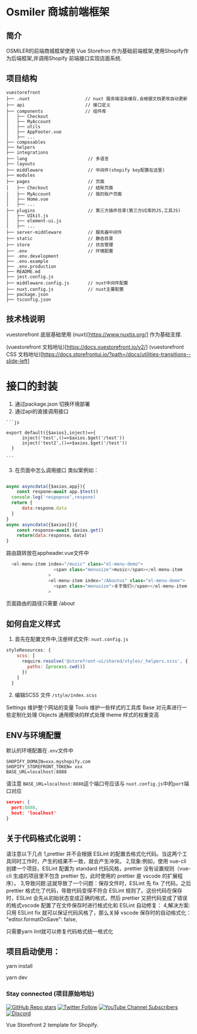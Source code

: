 # Osmiler 商城前端框架

## 简介
OSMILER的前端商城框架使用 Vue Storefron 作为基础前端框架,使用Shopify作为后端框架,并调用Shopify 前端接口实现店面系统.

## 项目结构
```
vuestorefront
├── .nuxt                     // nuxt 服务端渲染缓存,会根据文档更改自动更新
├── api                       // 接口定义
├── components                // 组件库
│   ├── Checkout
│   ├── MyAccount
│   ├── utils
│   ├── AppFooter.vue
│   ├── ...
├── composables
├── helpers
├── integrations
├── lang                       // 多语言
├── layouts
├── middleware                 // 中间件(shopify key配置在这里)
├── modules
├── pages                      // 页面
│   ├── Checkout               // 结账页面
│   ├── MyAccount              // 我的账户页面
│   ├── Home.vue
│   ├── ...
├── plugins                    // 第三方插件目录(第三方UI库的JS,工具JS)
│   ├── UIkit.js
│   ├── element-ui.js
│   ├── ...
├── server-middleware          // 服务器中间件
├── static                     // 静态目录
├── store                      // 状态管理
├── .env                       // 环境配置
├── .env.development
├── .env.example
├── .env.production
├── README.md
├── jest.config.js
├── middleware.config.js       // nuxt中间件配置
├── nuxt.config.js             // nuxt主要配置
├── package.json
├── tsconfig.json

```

## 技术栈说明
vuestorefront 底层基础使用 (nuxt)[https://www.nuxtjs.org/] 作为基础支撑.

(vuestorefront 文档地址)[https://docs.vuestorefront.io/v2/]
(vuestorefront CSS 文档地址)[https://docs.storefrontui.io/?path=/docs/utilities-transitions--slide-left]



# 接口的封装
  1. 通过package.json 切换环境部署
  2. 通过api的直接调用接口

    ```js

    export default({$axios},inject)=>{
          inject('test',()=>$axios.$get('/test'))
          inject('test2',()=>$axios.$get('/test'))
      }

    ```
  3. 在页面中怎么调用接口
  类似案例如：

  ```js

  async asyncdata({$axios,app}){
      const respone=await app.$test()
    console.log('respopnse‘,respone)
    return {
        data:respone.data
    }
  }
  async asyncdata({$axios]}){
      const response=await $axios.get()
      return(data:response。data)
  }

  ```

  路由跳转放在appheader.vue文件中

  ```js
    <el-menu-item index="/music" class="el-menu-demo">
                    <span class="menusize">music</span></el-menu-item
                  >
                  <el-menu-item index="/Aboutus" class="el-menu-demo">
                    <span class="menusize">关于我们</span></el-menu-item
                  >
  ```

  页面路由的路径只需要 /about

## 如何自定义样式

1. 首先在配置文件中,注册样式文件: `nuxt.config.js`

```js
styleResources: {
    scss: [
      require.resolve('@storefront-ui/shared/styles/_helpers.scss', {
        paths: [process.cwd()]
      })
    ]
  }

```

2. 编辑SCSS 文件 `/style/index.scss`




Settings 维护整个网站的变量
Tools  维护一些样式的工具库
Base  对元素进行一些定制化处理
Objects 通用模块的样式处理
theme 样式的权重变高


## ENV与环境配置
默认的环境配置在`.env`文件中

```
SHOPIFY_DOMAIN=xxx.myshopify.com
SHOPIFY_STOREFRONT_TOKEN= xxx
BASE_URL=localhost:8888
```

请注意 `BASE_URL=localhost:8888`这个端口号应该与 `nuxt.config.js`中的`port`端口对应
```json
server: {
  port:8888,
  host: 'localhost'
}
```
## 关于代码格式化说明：
请注意以下几点
1,prettier 并不会根据 ESLint 的配置去格式化代码。当这两个工具同时工作时，产生的结果不一致，就会产生冲突。
2,现象:例如，使用 vue-cli 创建一个项目，ESLint 配置为 standard 代码风格，prettier 没有设置规则（vue-cli 生成的项目里不包含 prettier 包，此时使用的 prettier 是 vscode 的扩展程序）。
3,导致问题:这就导致了一个问题：保存文件时，ESLint 先 fix 了代码，之后 prettier 格式化了代码，导致代码变得不符合 ESLint 规则了。这份代码在保存时，ESLint 会先从初始状态变成正确的格式，然后 prettier 又把代码变成了错误的格式vscode 配置了在文件保存时进行格式化和 ESLint 自动修复：
4,解决方案:只用 ESLint fix 就可以保证代码风格了，那么关掉 vscode 保存时的自动格式化：
"editor.formatOnSave": false,

只需要yarn lint就可以修复代码格式统一格式化
## 项目启动使用：
yarn install

yarn dev


### Stay connected (项目原始地址)

[![GitHub Repo stars](https://img.shields.io/github/stars/vuestorefront/vue-storefront?style=social)](https://github.com/vuestorefront/vue-storefront)
[![Twitter Follow](https://img.shields.io/twitter/follow/vuestorefront?style=social)](https://twitter.com/vuestorefront)
[![YouTube Channel Subscribers](https://img.shields.io/youtube/channel/subscribers/UCkm1F3Cglty3CE1QwKQUhhg?style=social)](https://www.youtube.com/c/VueStorefront)
[![Discord](https://img.shields.io/discord/770285988244750366?label=join%20discord&logo=Discord&logoColor=white)](https://discord.vuestorefront.io)

Vue Storefront 2 template for Shopify.

